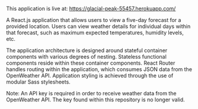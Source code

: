 This application is live at: https://glacial-peak-55457.herokuapp.com/

A React.js application that allows users to view a five-day forecast for a provided location. Users can view weather details for individual days within that forecast, such as maximum expected temperatures, humidity levels, etc.

The application architecture is designed around stateful container components with various degrees of nesting. Stateless functional components reside within these container components. React Router handles routing within the application, which consumes JSON data from the OpenWeather API. Application styling is achieved through the use of modular Sass stylesheets.

Note: An API key is required in order to receive weather data from the OpenWeather API. The key found within this repository is no longer valid.